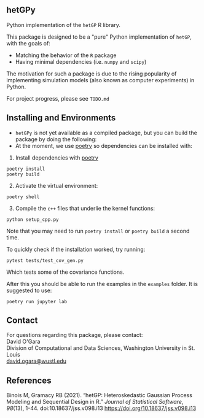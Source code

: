 ## hetGPy

Python implementation of the `hetGP` R library.

This package is designed to be a "pure" Python implementation of `hetGP`, with the goals of:
*	Matching the behavior of the `R` package
*	Having minimal dependencies (i.e. `numpy` and `scipy`)

The motivation for such a package is due to the rising popularity of implementing simulation models (also known as computer experiments) in Python. 

For project progress, please see `TODO.md`

## Installing and Environments

* `hetGPy` is not yet available as a compiled package, but you can build the package by doing the following:
* At the moment, we use [poetry](https://python-poetry.org/) so dependencies can be installed with:

1. Install dependencies with [poetry](https://python-poetry.org/)
```
poetry install
poetry build
```
2. Activate the virtual environment:
```
poetry shell
```

3. Compile the `c++` files that underlie the kernel functions:

```
python setup_cpp.py
```

Note that you may need to run `poetry install` or `poetry build` a second time.

To quickly check if the installation worked, try running:
```
pytest tests/test_cov_gen.py
```

Which tests some of the covariance functions.

After this you should be able to run the examples in the `examples` folder. It is suggested to use:
```
poetry run jupyter lab
```

## Contact
For questions regarding this package, please contact:  
David O'Gara  
Division of Computational and Data Sciences, Washington University in St. Louis  
david.ogara@wustl.edu

## References

Binois M, Gramacy RB (2021). “hetGP: Heteroskedastic Gaussian Process Modeling and Sequential Design in R.” _Journal of Statistical Software_,
  *98*(13), 1-44. doi:10.18637/jss.v098.i13 <https://doi.org/10.18637/jss.v098.i13>